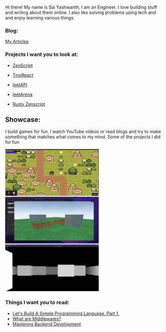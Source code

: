 Hi there! My name is Sai Yashwanth, I am an Engineer. I love building stuff and writing about them online. I also like solving problems using tech and and enjoy learning various things. 

### Blog:

[My Articles](https://saiyashwanth.vercel.app/articles)

### Projects I want you to look at:
* [ZenScript](https://github.com/theyashwanthsai/ZenScript) 

* [TinyReact](https://github.com/theyashwanthsai/TinyReact)

* [leetAPI](https://github.com/theyashwanthsai/leetAPI) 

* [leetArena](https://github.com/theyashwanthsai/leetArena) 

* [Rusty Zenscript](https://github.com/theyashwanthsai/Rusty-ZenScript) 

## Showcase:
I build games for fun. I watch YouTube videos or read blogs and try to make something that matches what comes to my mind.
Some of the projects I did for fun:

<img src="assets/Screenshot 2023-11-29 at 3.10.19 PM.png" width="300" height="150" />  <img src="assets/Screenshot 2023-11-29 at 3.10.19 PM 2.png" width="300" height="150" />  <img src="assets/Screenshot 2023-11-29 at 3.10.19 PM 3.png" width="300" height="150" /> 


### Things I want you to read:
* [Let's Build A Simple Programming Language. Part 1.](https://saiyashwanth.vercel.app/articles/language1)
* [What are Middlewares?](https://saiyashwanth.vercel.app/articles/middlewares)
* [Mastering Backend Development](https://saiyashwanth.vercel.app/articles/masteringbackend1)

